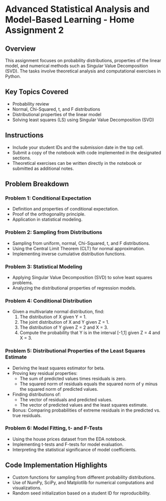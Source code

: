 # Advanced Statistical Analysis and Model-Based Learning - Home Assignment 2

## Overview

This assignment focuses on probability distributions, properties of the linear model, and numerical methods such as Singular Value Decomposition (SVD). The tasks involve theoretical analysis and computational exercises in Python.

## Key Topics Covered

- Probability review
- Normal, Chi-Squared, t, and F distributions
- Distributional properties of the linear model
- Solving least squares (LS) using Singular Value Decomposition (SVD)

## Instructions

- Include your student IDs and the submission date in the top cell.
- Submit a copy of the notebook with code implemented in the designated sections.
- Theoretical exercises can be written directly in the notebook or submitted as additional notes.

## Problem Breakdown

### Problem 1: Conditional Expectation

- Definition and properties of conditional expectation.
- Proof of the orthogonality principle.
- Application in statistical modeling.

### Problem 2: Sampling from Distributions

- Sampling from uniform, normal, Chi-Squared, t, and F distributions.
- Using the Central Limit Theorem (CLT) for normal approximation.
- Implementing inverse cumulative distribution functions.

### Problem 3: Statistical Modeling

- Applying Singular Value Decomposition (SVD) to solve least squares problems.
- Analyzing the distributional properties of regression models.

### Problem 4: Conditional Distribution

- Given a multivariate normal distribution, find:
  1. The distribution of X given Y = 1.
  2. The joint distribution of X and Y given Z = 1.
  3. The distribution of Y given Z = 2 and X = 3.
  4. Compute the probability that Y is in the interval [-1,1] given Z = 4 and X = 3.

### Problem 5: Distributional Properties of the Least Squares Estimate

- Deriving the least squares estimator for beta.
- Proving key residual properties:
  - The sum of predicted values times residuals is zero.
  - The squared norm of residuals equals the squared norm of y minus the squared norm of predicted values.
- Finding distributions of:
  - The vector of residuals and predicted values.
  - The vector of predicted values and the least squares estimate.
- Bonus: Comparing probabilities of extreme residuals in the predicted vs. true residuals.

### Problem 6: Model Fitting, t- and F-Tests

- Using the house prices dataset from the EDA notebook.
- Implementing t-tests and F-tests for model evaluation.
- Interpreting the statistical significance of model coefficients.

## Code Implementation Highlights

- Custom functions for sampling from different probability distributions.
- Use of NumPy, SciPy, and Matplotlib for numerical computations and visualizations.
- Random seed initialization based on a student ID for reproducibility.
